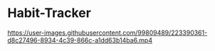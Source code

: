 # Habit-Tracker


https://user-images.githubusercontent.com/99809489/223390361-d8c27496-8934-4c39-866c-a1dd63b14ba6.mp4

